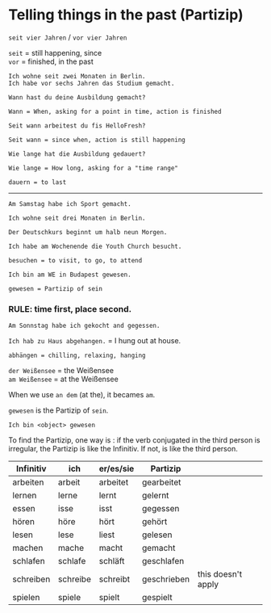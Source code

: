# Telling things in the past (Partizip)

`seit vier Jahren` / `vor vier Jahren`

`seit` = still happening, since \
`vor` = finished, in the past

`Ich wohne seit zwei Monaten in Berlin.` \
`Ich habe vor sechs Jahren das Studium gemacht.`

`Wann hast du deine Ausbildung gemacht?`

    Wann = When, asking for a point in time, action is finished

`Seit wann arbeitest du fis HelloFresh?`

    Seit wann = since when, action is still happening

`Wie lange hat die Ausbildung gedauert?`

    Wie lange = How long, asking for a "time range"

    dauern = to last

---

`Am Samstag habe ich Sport gemacht.`

`Ich wohne seit drei Monaten in Berlin.`

`Der Deutschkurs beginnt um halb neun Morgen.`

`Ich habe am Wochenende die Youth Church besucht.`

    besuchen = to visit, to go, to attend

`Ich bin am WE in Budapest gewesen.`

    gewesen = Partizip of sein

### **RULE:** time first, place second.

`Am Sonnstag habe ich gekocht and gegessen.`

`Ich hab zu Haus abgehangen.` = I hung out at house.

    abhängen = chilling, relaxing, hanging

`der Weißensee` = the Weißensee \
`am Weißensee` = at the Weißensee

When we use `an dem` (at the), it becames `am`.

`gewesen` is the Partizip of `sein`.

`Ich bin <object> gewesen`

To find the Partizip, one way is : if the verb conjugated in the third person is irregular, the Partizip is like the Infinitiv. If not, is like the third person.

| Infinitiv | ich      | er/es/sie | Partizip    |                    |
| --------- | -------- | --------- | ----------- | ------------------ |
| arbeiten  | arbeit   | arbeitet  | gearbeitet  |                    |
| lernen    | lerne    | lernt     | gelernt     |                    |
| essen     | isse     | isst      | gegessen    |                    |
| hören     | höre     | hört      | gehört      |                    |
| lesen     | lese     | liest     | gelesen     |                    |
| machen    | mache    | macht     | gemacht     |                    |
| schlafen  | schlafe  | schläft   | geschlafen  |                    |
| schreiben | schreibe | schreibt  | geschrieben | this doesn't apply |
| spielen   | spiele   | spielt    | gespielt    |                    |